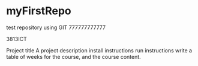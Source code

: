 # myFirstRepo
test repository using GIT 777777777777
<p>3813ICT</p>
<p>Project title
A project description 
install instructions 
run instructions
write a table of weeks for the course, and the course content.
</p>
